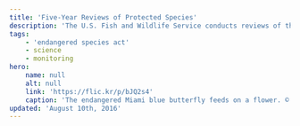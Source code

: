 ```yaml
---
title: 'Five-Year Reviews of Protected Species'
description: 'The U.S. Fish and Wildlife Service conducts reviews of the status of threatened and endangered species once every five years. Learn more and read the most current review of species found in the southeastern United States.'
tags:
    - 'endangered species act'
    - science
    - monitoring
hero:
    name: null
    alt: null
    link: 'https://flic.kr/p/bJQ2s4'
    caption: 'The endangered Miami blue butterfly feeds on a flower. © Holly Salvato. Used with permission.'
updated: 'August 10th, 2016'
---
```

